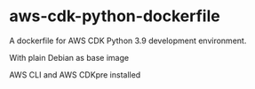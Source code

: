 # aws-cdk-python-dockerfile
A dockerfile for AWS CDK Python 3.9 development environment.

With plain Debian as base image

AWS CLI and  AWS CDKpre installed

